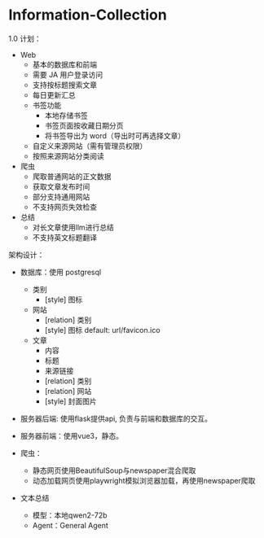 # Information-Collection



1.0 计划：
- Web
  * 基本的数据库和前端
  * 需要 JA 用户登录访问
  * 支持按标题搜索文章
  * 每日更新汇总
  * 书签功能 
    * 本地存储书签
    * 书签页面按收藏日期分页
    * 将书签导出为 word（导出时可再选择文章）
  * 自定义来源网站（需有管理员权限）
  * 按照来源网站分类阅读
- 爬虫
  * 爬取普通网站的正文数据
  * 获取文章发布时间
  * 部分支持通用网站
  * 不支持网页失效检查
- 总结
  * 对长文章使用llm进行总结
  * 不支持英文标题翻译

架构设计：

- 数据库：使用 postgresql
  * 类别
    + [style] 图标
  * 网站
    + [relation] 类别
    + [style] 图标 default: url/favicon.ico
  * 文章
    + 内容
    + 标题
    + 来源链接
    + [relation] 类别
    + [relation] 网站
    + [style] 封面图片

- 服务器后端: 使用flask提供api, 负责与前端和数据库的交互。
- 服务器前端：使用vue3，静态。

- 爬虫：
  * 静态网页使用BeautifulSoup与newspaper混合爬取
  * 动态加载网页使用playwright模拟浏览器加载，再使用newspaper爬取
   
- 文本总结
  * 模型：本地qwen2-72b
  * Agent：General Agent
